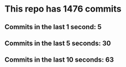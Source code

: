 # This repo has 1476 commits

## Commits in the last 1 second: 5
## Commits in the last 5 seconds: 30
## Commits in the last 10 seconds: 63

